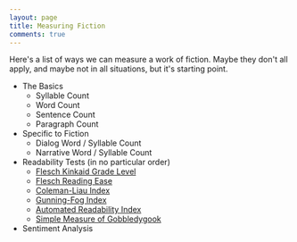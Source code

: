 ```yaml
---
layout: page
title: Measuring Fiction
comments: true
---
```


Here's a list of ways we can measure a work of fiction. Maybe they don't all apply, and maybe not in all situations, but it's starting point.

* The Basics
  * Syllable Count
  * Word Count
  * Sentence Count
  * Paragraph Count
* Specific to Fiction
  * Dialog Word / Syllable Count
  * Narrative Word / Syllable Count
* Readability Tests (in no particular order)
  * [Flesch Kinkaid Grade Level](http://en.wikipedia.org/wiki/Flesch%E2%80%93Kincaid_Grade_Level#Flesch.E2.80.93Kincaid_Grade_Level)
  * [Flesch Reading Ease](http://en.wikipedia.org/wiki/Flesch%E2%80%93Kincaid_readability_test#Flesch_Reading_Ease)
  * [Coleman-Liau Index](http://en.wikipedia.org/wiki/Coleman-Liau_Index)
  * [Gunning-Fog Index](http://en.wikipedia.org/wiki/Gunning-Fog_Index)
  * [Automated Readability Index](http://en.wikipedia.org/wiki/Automated_Readability_Index)
  * [Simple Measure of Gobbledygook](http://en.wikipedia.org/wiki/SMOG)
* Sentiment Analysis
